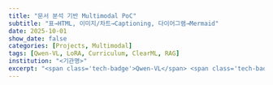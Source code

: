 ```yaml
---
title: "문서 분석 기반 Multimodal PoC"
subtitle: "표→HTML, 이미지/차트→Captioning, 다이어그램→Mermaid"
date: 2025-10-01
show_date: false
categories: [Projects, Multimodal]
tags: [Qwen-VL, LoRA, Curriculum, ClearML, RAG]
institution: "<기관명>"
excerpt: "<span class='tech-badge'>Qwen-VL</span> <span class='tech-badge'>LoRA</span> <span class='tech-badge'>Mermaid</span> <span class='tech-badge'>Captioning</span> <span class='tech-badge'>RAG</span>"
---
```

